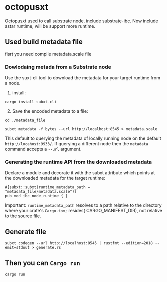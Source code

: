 # octopusxt

Octopusxt used to call substrate node, include substrate-ibc. 
Now include astar runtime, will be support more runtime.

## Used build metadata file

fisrt you need compile metadata.scale file 

### Dowlodaing metada from a Substrate node

Use the suxt-cli tool to download the metadata for your target runtime from a node.

1. install:
```shell
cargo install subxt-cli
```
2. Save the encoded metadata to a file:
```shell
cd ./metadata_file

subxt metadata -f bytes --url http://localhost:8545 > metadata.scale
```

This default to querying the metadata of locally running node on the default `http://locahost:9933/`.
If querying a different node then the `metadata` command accepts a `--url` argument.

### Generating the runtime API from the downloaded metadata

Declare a module and decorate it with the subxt attribute which points at the downloaded metadata for the target 
runtime:

```shell
#[subxt::subxt(runtime_metadata_path = "metadata_file/metadata.scale")]
pub mod ibc_node_runtime { }
```

Important: `runtime_metadata_path` resolves to a path relative to the directory where your crate's `Cargo.tom;`
resides( CARGO_MANIFEST_DIR), not relative to the source file.

## Generate file

```shell
subxt codegen --url http://localhost:8545 | rustfmt --edition=2018 --emit=stdout > generate.rs
```

## Then you can `Cargo run`

```shell
cargo run
```



